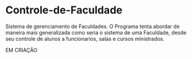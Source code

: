 # Controle-de-Faculdade

Sistema de gerenciamento de Faculdades. O Programa tenta abordar de maneira mais generalizada
como seria o sistema de uma Faculdade, desde seu controle de alunos a funcionarios, salas e 
cursos ministrados.

EM CRIAÇÃO
